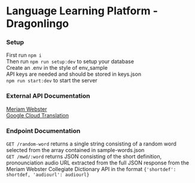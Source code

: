 # Language Learning Platform - Dragonlingo
### Setup
First run `npm i`\
Then run `npm run setup:dev` to setup your database\
Create an .env in the style of env_sample\
API keys are needed and should be stored in keys.json\
`npm run start:dev` to start the server

### External API Documentation
[Meriam Webster](https://dictionaryapi.com/products/json)\
[Google Cloud Translation](https://cloud.google.com/translate/docs/reference/rest)

### Endpoint Documentation
`GET /random-word`  returns a single string consisting of a random word selected from the array contained in sample-words.json\
`GET /mwd/:word`    returns JSON consisting of the short definition, pronounciation audio URL extracted from the full JSON response from the Meriam Webster Collegiate Dictionary API in the format
`{'shortdef': shortdef, 'audiourl': audiourl}`